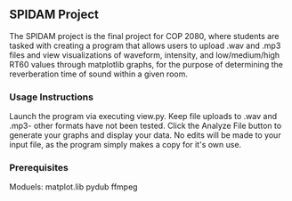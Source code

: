 ## SPIDAM Project
The SPIDAM project is the final project for COP 2080, where students are tasked with creating a program that allows users to upload .wav and .mp3 files and view visualizations of waveform, intensity, and low/medium/high RT60 values through matplotlib graphs, for the purpose of determining the reverberation time of sound within a given room.

### Usage Instructions
Launch the program via executing view.py. Keep file uploads to .wav and .mp3- other formats have not been tested. Click the Analyze File button to generate your graphs and display your data. No edits will be made to your input file, as the program simply makes a copy for it's own use.

### Prerequisites
Moduels: matplot.lib pydub ffmpeg
